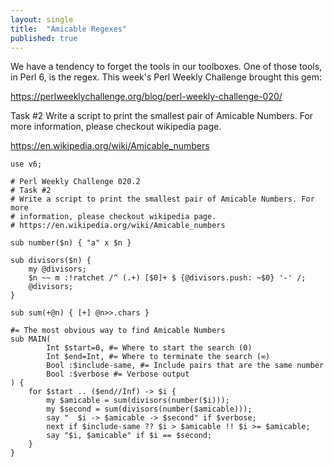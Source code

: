 ```yaml
---
layout: single
title:  "Amicable Regexes"
published: true
---
```


We have a tendency to forget the tools in our toolboxes. One of those tools,
in Perl 6, is the regex. This week's Perl Weekly Challenge brought this gem:

https://perlweeklychallenge.org/blog/perl-weekly-challenge-020/

Task #2
Write a script to print the smallest pair of Amicable Numbers. For more information, please checkout wikipedia page.

https://en.wikipedia.org/wiki/Amicable_numbers

```
use v6;

# Perl Weekly Challenge 020.2
# Task #2
# Write a script to print the smallest pair of Amicable Numbers. For more
# information, please checkout wikipedia page.
# https://en.wikipedia.org/wiki/Amicable_numbers

sub number($n) { "a" x $n }

sub divisors($n) {
    my @divisors;
    $n ~~ m :!ratchet /^ (.+) [$0]+ $ {@divisors.push: ~$0} '-' /;
    @divisors;
}

sub sum(+@n) { [+] @n>>.chars }

#= The most obvious way to find Amicable Numbers
sub MAIN(
        Int $start=0, #= Where to start the search (0)
        Int $end=Int, #= Where to terminate the search (∞)
        Bool :$include-same, #= Include pairs that are the same number
        Bool :$verbose #= Verbose output
) {
    for $start .. ($end//Inf) -> $i {
        my $amicable = sum(divisors(number($i)));
        my $second = sum(divisors(number($amicable)));
        say "  $i -> $amicable -> $second" if $verbose;
        next if $include-same ?? $i > $amicable !! $i >= $amicable;
        say "$i, $amicable" if $i == $second;
    }
}
```